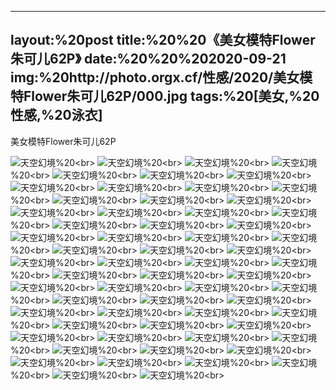 ﻿---
layout:%20post
title:%20%20《美女模特Flower朱可儿62P》
date:%20%20%202020-09-21
img:%20http://photo.orgx.cf/性感/2020/美女模特Flower朱可儿62P/000.jpg
tags:%20[美女,%20性感,%20泳衣]
---

美女模特Flower朱可儿62P



![天空幻境](http://photo.orgx.cf/性感/2020/美女模特Flower朱可儿62P/001.jpg%20''天空幻境'')%20<br>
![天空幻境](http://photo.orgx.cf/性感/2020/美女模特Flower朱可儿62P/002.jpg%20''天空幻境'')%20<br>
![天空幻境](http://photo.orgx.cf/性感/2020/美女模特Flower朱可儿62P/003.jpg%20''天空幻境'')%20<br>
![天空幻境](http://photo.orgx.cf/性感/2020/美女模特Flower朱可儿62P/004.jpg%20''天空幻境'')%20<br>
![天空幻境](http://photo.orgx.cf/性感/2020/美女模特Flower朱可儿62P/005.jpg%20''天空幻境'')%20<br>
![天空幻境](http://photo.orgx.cf/性感/2020/美女模特Flower朱可儿62P/006.jpg%20''天空幻境'')%20<br>
![天空幻境](http://photo.orgx.cf/性感/2020/美女模特Flower朱可儿62P/007.jpg%20''天空幻境'')%20<br>
![天空幻境](http://photo.orgx.cf/性感/2020/美女模特Flower朱可儿62P/008.jpg%20''天空幻境'')%20<br>
![天空幻境](http://photo.orgx.cf/性感/2020/美女模特Flower朱可儿62P/009.jpg%20''天空幻境'')%20<br>
![天空幻境](http://photo.orgx.cf/性感/2020/美女模特Flower朱可儿62P/010.jpg%20''天空幻境'')%20<br>
![天空幻境](http://photo.orgx.cf/性感/2020/美女模特Flower朱可儿62P/011.jpg%20''天空幻境'')%20<br>
![天空幻境](http://photo.orgx.cf/性感/2020/美女模特Flower朱可儿62P/012.jpg%20''天空幻境'')%20<br>
![天空幻境](http://photo.orgx.cf/性感/2020/美女模特Flower朱可儿62P/013.jpg%20''天空幻境'')%20<br>
![天空幻境](http://photo.orgx.cf/性感/2020/美女模特Flower朱可儿62P/014.jpg%20''天空幻境'')%20<br>
![天空幻境](http://photo.orgx.cf/性感/2020/美女模特Flower朱可儿62P/015.jpg%20''天空幻境'')%20<br>
![天空幻境](http://photo.orgx.cf/性感/2020/美女模特Flower朱可儿62P/016.jpg%20''天空幻境'')%20<br>
![天空幻境](http://photo.orgx.cf/性感/2020/美女模特Flower朱可儿62P/017.jpg%20''天空幻境'')%20<br>
![天空幻境](http://photo.orgx.cf/性感/2020/美女模特Flower朱可儿62P/018.jpg%20''天空幻境'')%20<br>
![天空幻境](http://photo.orgx.cf/性感/2020/美女模特Flower朱可儿62P/019.jpg%20''天空幻境'')%20<br>
![天空幻境](http://photo.orgx.cf/性感/2020/美女模特Flower朱可儿62P/020.jpg%20''天空幻境'')%20<br>
![天空幻境](http://photo.orgx.cf/性感/2020/美女模特Flower朱可儿62P/021.jpg%20''天空幻境'')%20<br>
![天空幻境](http://photo.orgx.cf/性感/2020/美女模特Flower朱可儿62P/022.jpg%20''天空幻境'')%20<br>
![天空幻境](http://photo.orgx.cf/性感/2020/美女模特Flower朱可儿62P/023.jpg%20''天空幻境'')%20<br>
![天空幻境](http://photo.orgx.cf/性感/2020/美女模特Flower朱可儿62P/024.jpg%20''天空幻境'')%20<br>
![天空幻境](http://photo.orgx.cf/性感/2020/美女模特Flower朱可儿62P/025.jpg%20''天空幻境'')%20<br>
![天空幻境](http://photo.orgx.cf/性感/2020/美女模特Flower朱可儿62P/026.jpg%20''天空幻境'')%20<br>
![天空幻境](http://photo.orgx.cf/性感/2020/美女模特Flower朱可儿62P/027.jpg%20''天空幻境'')%20<br>
![天空幻境](http://photo.orgx.cf/性感/2020/美女模特Flower朱可儿62P/028.jpg%20''天空幻境'')%20<br>
![天空幻境](http://photo.orgx.cf/性感/2020/美女模特Flower朱可儿62P/029.jpg%20''天空幻境'')%20<br>
![天空幻境](http://photo.orgx.cf/性感/2020/美女模特Flower朱可儿62P/030.jpg%20''天空幻境'')%20<br>
![天空幻境](http://photo.orgx.cf/性感/2020/美女模特Flower朱可儿62P/031.jpg%20''天空幻境'')%20<br>
![天空幻境](http://photo.orgx.cf/性感/2020/美女模特Flower朱可儿62P/032.jpg%20''天空幻境'')%20<br>
![天空幻境](http://photo.orgx.cf/性感/2020/美女模特Flower朱可儿62P/033.jpg%20''天空幻境'')%20<br>
![天空幻境](http://photo.orgx.cf/性感/2020/美女模特Flower朱可儿62P/034.jpg%20''天空幻境'')%20<br>
![天空幻境](http://photo.orgx.cf/性感/2020/美女模特Flower朱可儿62P/035.jpg%20''天空幻境'')%20<br>
![天空幻境](http://photo.orgx.cf/性感/2020/美女模特Flower朱可儿62P/036.jpg%20''天空幻境'')%20<br>
![天空幻境](http://photo.orgx.cf/性感/2020/美女模特Flower朱可儿62P/037.jpg%20''天空幻境'')%20<br>
![天空幻境](http://photo.orgx.cf/性感/2020/美女模特Flower朱可儿62P/038.jpg%20''天空幻境'')%20<br>
![天空幻境](http://photo.orgx.cf/性感/2020/美女模特Flower朱可儿62P/039.jpg%20''天空幻境'')%20<br>
![天空幻境](http://photo.orgx.cf/性感/2020/美女模特Flower朱可儿62P/040.jpg%20''天空幻境'')%20<br>
![天空幻境](http://photo.orgx.cf/性感/2020/美女模特Flower朱可儿62P/041.jpg%20''天空幻境'')%20<br>
![天空幻境](http://photo.orgx.cf/性感/2020/美女模特Flower朱可儿62P/042.jpg%20''天空幻境'')%20<br>
![天空幻境](http://photo.orgx.cf/性感/2020/美女模特Flower朱可儿62P/043.jpg%20''天空幻境'')%20<br>
![天空幻境](http://photo.orgx.cf/性感/2020/美女模特Flower朱可儿62P/044.jpg%20''天空幻境'')%20<br>
![天空幻境](http://photo.orgx.cf/性感/2020/美女模特Flower朱可儿62P/045.jpg%20''天空幻境'')%20<br>
![天空幻境](http://photo.orgx.cf/性感/2020/美女模特Flower朱可儿62P/046.jpg%20''天空幻境'')%20<br>
![天空幻境](http://photo.orgx.cf/性感/2020/美女模特Flower朱可儿62P/047.jpg%20''天空幻境'')%20<br>
![天空幻境](http://photo.orgx.cf/性感/2020/美女模特Flower朱可儿62P/048.jpg%20''天空幻境'')%20<br>
![天空幻境](http://photo.orgx.cf/性感/2020/美女模特Flower朱可儿62P/049.jpg%20''天空幻境'')%20<br>
![天空幻境](http://photo.orgx.cf/性感/2020/美女模特Flower朱可儿62P/050.jpg%20''天空幻境'')%20<br>
![天空幻境](http://photo.orgx.cf/性感/2020/美女模特Flower朱可儿62P/051.jpg%20''天空幻境'')%20<br>
![天空幻境](http://photo.orgx.cf/性感/2020/美女模特Flower朱可儿62P/052.jpg%20''天空幻境'')%20<br>
![天空幻境](http://photo.orgx.cf/性感/2020/美女模特Flower朱可儿62P/053.jpg%20''天空幻境'')%20<br>
![天空幻境](http://photo.orgx.cf/性感/2020/美女模特Flower朱可儿62P/054.jpg%20''天空幻境'')%20<br>
![天空幻境](http://photo.orgx.cf/性感/2020/美女模特Flower朱可儿62P/055.jpg%20''天空幻境'')%20<br>
![天空幻境](http://photo.orgx.cf/性感/2020/美女模特Flower朱可儿62P/056.jpg%20''天空幻境'')%20<br>
![天空幻境](http://photo.orgx.cf/性感/2020/美女模特Flower朱可儿62P/057.jpg%20''天空幻境'')%20<br>
![天空幻境](http://photo.orgx.cf/性感/2020/美女模特Flower朱可儿62P/058.jpg%20''天空幻境'')%20<br>
![天空幻境](http://photo.orgx.cf/性感/2020/美女模特Flower朱可儿62P/059.jpg%20''天空幻境'')%20<br>
![天空幻境](http://photo.orgx.cf/性感/2020/美女模特Flower朱可儿62P/060.jpg%20''天空幻境'')%20<br>
![天空幻境](http://photo.orgx.cf/性感/2020/美女模特Flower朱可儿62P/061.jpg%20''天空幻境'')%20<br>
![天空幻境](http://photo.orgx.cf/性感/2020/美女模特Flower朱可儿62P/062.jpg%20''天空幻境'')%20<br>
